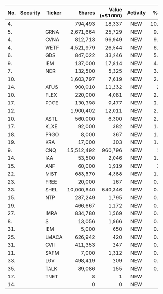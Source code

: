 No. | Security | Ticker | Shares | Value (x$1000) | Activity | % Port
|--- | --- | --- | ---:| ---:|:---:| ---:|
 4.|||794,493|18,337|NEW|10.58%|rel="bookmark"></a>
5.||GRNA</a>|2,671,664|25,729|NEW|9.38%|<a href=rel="bookmark"></a>
4.||CVNA</a>|812,713|96,949|NEW|9.07%|<a href=rel="bookmark"></a>
4.||WETF</a>|4,521,979|26,544|NEW|6.15%|<a href=rel="bookmark"></a>
6.||GDS</a>|847,022|33,246|NEW|5.78%|<a href=rel="bookmark"></a>
9.||IBM</a>|137,000|17,814|NEW|4.13%|<a href=rel="bookmark"></a>
7.||NCR</a>|132,500|5,325|NEW|3.07%|<a href=rel="bookmark"></a>
10.|||1,603,797|7,619|NEW|2.77%|rel="bookmark"></a>
14.||ATUS</a>|900,010|11,232|NEW|2.6%|<a href=rel="bookmark"></a>
10.||FLEX</a>|220,000|4,081|NEW|2.35%|<a href=rel="bookmark"></a>
17.||PDCE</a>|130,398|9,477|NEW|2.19%|<a href=rel="bookmark"></a>
12.|||1,900,402|12,011|NEW|2.08%|rel="bookmark"></a>
10.||ASTL</a>|560,000|6,300|NEW|2.05%|<a href=rel="bookmark"></a>
17.||KLXE</a>|92,000|382|NEW|1.81%|<a href=rel="bookmark"></a>
18.||PRGO</a>|8,000|367|NEW|1.74%|<a href=rel="bookmark"></a>
19.||KRA</a>|17,000|303|NEW|1.44%|<a href=rel="bookmark"></a>
9.||CNQ</a>|15,512,492|960,796|NEW|1.2%|<a href=rel="bookmark"></a>
14.||IAA</a>|53,500|2,046|NEW|1.18%|<a href=rel="bookmark"></a>
15.||ANF</a>|60,000|1,919|NEW|1.1%|<a href=rel="bookmark"></a>
22.||MIST</a>|683,570|4,388|NEW|1.01%|<a href=rel="bookmark"></a>
23.||FREE</a>|20,000|167|NEW|0.79%|<a href=rel="bookmark"></a>
33.||SHEL</a>|10,000,840|549,346|NEW|0.68%|<a href=rel="bookmark"></a>
15.||NTP</a>|287,249|1,795|NEW|0.58%|<a href=rel="bookmark"></a>
19.|||466,667|1,172|NEW|0.38%|rel="bookmark"></a>
27.||IMRA</a>|834,780|1,569|NEW|0.36%|<a href=rel="bookmark"></a>
8.||SI</a>|13,056|1,966|NEW|0.18%|<a href=rel="bookmark"></a>
31.||IBM</a>|5,000|650|NEW|0.15%|<a href=rel="bookmark"></a>
25.||LMACA</a>|626,942|420|NEW|0.13%|<a href=rel="bookmark"></a>
31.||CVII</a>|411,353|247|NEW|0.08%|<a href=rel="bookmark"></a>
11.||SAFM</a>|7,000|1,312|NEW|0.07%|<a href=rel="bookmark"></a>
33.||LGV</a>|498,419|209|NEW|0.06%|<a href=rel="bookmark"></a>
35.||TALK</a>|89,086|155|NEW|0.05%|<a href=rel="bookmark"></a>
17.||TNET</a>|8|1|NEW|0%|<a href=rel="bookmark"></a>
14.|||0|0|NEW|0%|rel="bookmark"></a>
